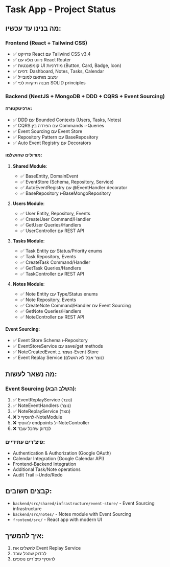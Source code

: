 # Task App - Project Status

## מה בנינו עד עכשיו:

### Frontend (React + Tailwind CSS)
- ✅ פרויקט React עם Tailwind CSS v3.4
- ✅ ניווט מלא עם React Router
- ✅ קומפוננטות UI מודרניות (Button, Card, Badge, Icon)
- ✅ דפים: Dashboard, Notes, Tasks, Calendar
- ✅ עיצוב מותאם למובייל
- ✅ מבנה תיקיות לפי SOLID principles

### Backend (NestJS + MongoDB + DDD + CQRS + Event Sourcing)

#### ארכיטקטורה:
- ✅ DDD עם Bounded Contexts (Users, Tasks, Notes)
- ✅ CQRS עם הפרדה בין Commands ו-Queries
- ✅ Event Sourcing עם Event Store
- ✅ Repository Pattern עם BaseRepository
- ✅ Auto Event Registry עם Decorators

#### מודולים שהושלמו:
1. **Shared Module**:
   - ✅ BaseEntity, DomainEvent
   - ✅ EventStore (Schema, Repository, Service)
   - ✅ AutoEventRegistry עם @EventHandler decorator
   - ✅ BaseRepository ו-BaseMongoRepository

2. **Users Module**:
   - ✅ User Entity, Repository, Events
   - ✅ CreateUser Command/Handler
   - ✅ GetUser Queries/Handlers
   - ✅ UserController עם REST API

3. **Tasks Module**:
   - ✅ Task Entity עם Status/Priority enums
   - ✅ Task Repository, Events
   - ✅ CreateTask Command/Handler
   - ✅ GetTask Queries/Handlers
   - ✅ TaskController עם REST API

4. **Notes Module**:
   - ✅ Note Entity עם Type/Status enums
   - ✅ Note Repository, Events
   - ✅ CreateNote Command/Handler עם Event Sourcing
   - ✅ GetNote Queries/Handlers
   - ✅ NoteController עם REST API

#### Event Sourcing:
- ✅ Event Store Schema ו-Repository
- ✅ EventStoreService עם save/get methods
- ✅ NoteCreatedEvent נשמר ב-Event Store
- ✅ Event Replay Service (נוצר אבל לא הושלם)

## מה נשאר לעשות:

### Event Sourcing (השלב הבא):
1. ✅ EventReplayService (נוצר)
2. ✅ NoteEventHandlers (נוצר)
3. ✅ NoteReplayService (נוצר)
4. ❌ להוסיף ל-NoteModule
5. ❌ להוסיף endpoints ל-NoteController
6. ❌ לבדוק שהכל עובד

### פיצ'רים עתידיים:
- Authentication & Authorization (Google OAuth)
- Calendar Integration (Google Calendar API)
- Frontend-Backend Integration
- Additional Task/Note operations
- Audit Trail ו-Undo/Redo

## קבצים חשובים:
- `backend/src/shared/infrastructure/event-store/` - Event Sourcing infrastructure
- `backend/src/notes/` - Notes module with Event Sourcing
- `frontend/src/` - React app with modern UI

## איך להמשיך:
1. להשלים את Event Replay Service
2. לבדוק שהכל עובד
3. להוסיף פיצ'רים נוספים 
